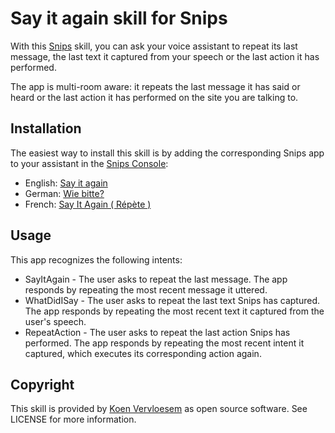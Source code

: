 # Say it again skill for Snips 
With this [Snips](https://snips.ai/) skill, you can ask your voice assistant to repeat its last message, the last text it captured from your speech or the last action it has performed.

The app is multi-room aware: it repeats the last message it has said or heard or the last action it has performed on the site you are talking to.

## Installation
The easiest way to install this skill is by adding the corresponding Snips app to your assistant in the [Snips Console](https://console.snips.ai):

  * English: [Say it again](https://console.snips.ai/store/en/skill_YoV709qZP3n)
  * German: [Wie bitte?](https://console.snips.ai/store/de/skill_Qw5BPznz1lv)
  * French: [Say It Again ( Répète )](https://console.snips.ai/store/fr/skill_WrK0rWr9Xrp)

## Usage
This app recognizes the following intents:

  * SayItAgain - The user asks to repeat the last message. The app responds by repeating the most recent message it uttered.
  * WhatDidISay - The user asks to repeat the last text Snips has captured. The app responds by repeating the most recent text it captured from the user's speech.
  * RepeatAction - The user asks to repeat the last action Snips has performed. The app responds by repeating the most recent intent it captured, which executes its corresponding action again.

## Copyright
This skill is provided by [Koen Vervloesem](mailto:koen@vervloesem.eu) as open source software. See LICENSE for more information.
